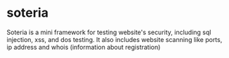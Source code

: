 # soteria

Soteria is a mini framework for testing website's security, including sql injection, xss, and dos testing. It also includes website scanning like ports, ip address and whois (information about registration)
